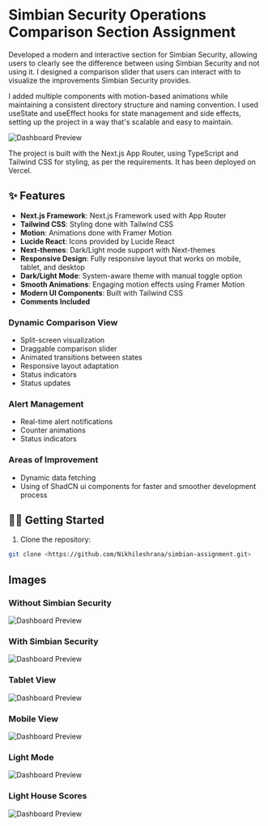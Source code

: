 # Simbian Security Operations Comparison Section Assignment

Developed a modern and interactive section for Simbian Security, allowing users to clearly see the difference between using Simbian Security and not using it. I designed a comparison slider that users can interact with to visualize the improvements Simbian Security provides.

I added multiple components with motion-based animations while maintaining a consistent directory structure and naming convention. I used useState and useEffect hooks for state management and side effects, setting up the project in a way that's scalable and easy to maintain.

![Dashboard Preview](public/Home.png)

The project is built with the Next.js App Router, using TypeScript and Tailwind CSS for styling, as per the requirements. It has been deployed on Vercel.

## ✨ Features

- **Next.js Framework**: Next.js Framework used with App Router
- **Tailwind CSS**: Styling done with Tailwind CSS
- **Motion**: Animations done with Framer Motion
- **Lucide React**: Icons provided by Lucide React
- **Next-themes**: Dark/Light mode support with Next-themes
- **Responsive Design**: Fully responsive layout that works on mobile, tablet, and desktop
- **Dark/Light Mode**: System-aware theme with manual toggle option
- **Smooth Animations**: Engaging motion effects using Framer Motion
- **Modern UI Components**: Built with Tailwind CSS
- **Comments Included**

### Dynamic Comparison View
- Split-screen visualization
- Draggable comparison slider
- Animated transitions between states
- Responsive layout adaptation
- Status indicators
- Status updates

### Alert Management
- Real-time alert notifications
- Counter animations
- Status indicators

### Areas of Improvement
- Dynamic data fetching
- Using of ShadCN ui components for faster and smoother development process

## 🏃‍♂️ Getting Started

1. Clone the repository:
```bash
git clone <https://github.com/Nikhileshrana/simbian-assignment.git>
```

## Images

### Without Simbian Security
![Dashboard Preview](public/Without_Simbian.png)
### With Simbian Security
![Dashboard Preview](public/With_Simbian.png)
### Tablet View
![Dashboard Preview](public/Tablet_Responsiveness.png)
### Mobile View
![Dashboard Preview](public/Mobile_Responsiveness.png)
### Light Mode
![Dashboard Preview](public/Light_Mode_Compatible.png)

### Light House Scores
![Dashboard Preview](public/Performance.png)

